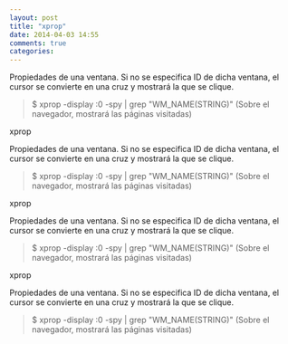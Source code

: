 ```yaml
---
layout: post
title: "xprop"
date: 2014-04-03 14:55
comments: true
categories: 
---
```

Propiedades de una ventana. Si no se especifica ID de dicha ventana, el cursor se convierte en una cruz y mostrará la que se clique.

>$ xprop -display :0 -spy | grep "WM_NAME(STRING)"  (Sobre el navegador, mostrará las páginas visitadas) 

xprop

Propiedades de una ventana. Si no se especifica ID de dicha ventana, el cursor se convierte en una cruz y mostrará la que se clique.

>$ xprop -display :0 -spy | grep "WM_NAME(STRING)"  (Sobre el navegador, mostrará las páginas visitadas) 

xprop

Propiedades de una ventana. Si no se especifica ID de dicha ventana, el cursor se convierte en una cruz y mostrará la que se clique.

>$ xprop -display :0 -spy | grep "WM_NAME(STRING)"  (Sobre el navegador, mostrará las páginas visitadas) 

xprop

Propiedades de una ventana. Si no se especifica ID de dicha ventana, el cursor se convierte en una cruz y mostrará la que se clique.

>$ xprop -display :0 -spy | grep "WM_NAME(STRING)"  (Sobre el navegador, mostrará las páginas visitadas) 

